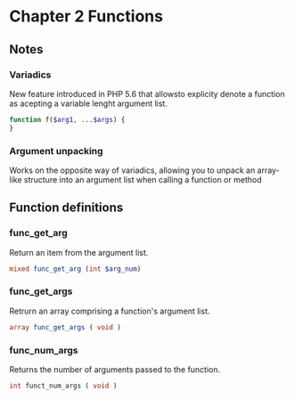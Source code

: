 # Chapter 2 Functions
## Notes

### Variadics
New feature introduced in PHP 5.6 that allowsto explicity denote a function as acepting a variable lenght argument list.
```php
function f($arg1, ...$args) {
}
```
### Argument unpacking
Works on the opposite way of variadics, allowing you to unpack an array-like structure into an argument list when calling a
function or method
## Function definitions

### func_get_arg
Return an item from the argument list.
```php
mixed func_get_arg (int $arg_num)
```

### func_get_args
Retrurn an array comprising a function's argument list.
```php
array func_get_args ( void ) 
```

### func_num_args
Returns the number of arguments passed to the function.
```php 
int funct_num_args ( void )
```
